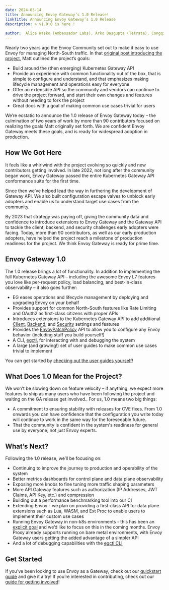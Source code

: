```yaml
---
date: 2024-03-14
title: Announcing Envoy Gateway’s 1.0 Release!
linkTitle: Announcing Envoy Gateway’s 1.0 Release
description: > v1.0.0 is here !
  
author:  Alice Wasko (Ambassador Labs), Arko Dasgupta (Tetrate), Congqi Zhu (CECloud), Guy Daich (SAP), Huabing Zhao (Tetrate), Jianpeng He (Tetrate), Xunzhuo Liu (Tencent)
---
```


Nearly two years ago the Envoy Community set out to make it easy to use Envoy for managing North-South traffic. In that [original post introducing the project](https://blog.envoyproxy.io/introducing-envoy-gateway-ad385cc59532), Matt outlined the project’s goals:
* Build around the (then emerging) Kubernetes Gateway API
* Provide an experience with common functionality out of the box, that is simple to configure and understand, and that emphasizes making lifecycle management and operations easy for everyone
* Offer an extensible API so the community and vendors can continue to drive the project forward, and start their own changes and features without needing to fork the project
* Great docs with a goal of making common use cases trivial for users

We’re ecstatic to announce the 1.0 release of Envoy Gateway today – the culmination of two years of work by more than 90 contributors focused on realizing the goals Matt originally set forth. We are confident Envoy Gateway meets these goals, and is ready for widespread adoption in production.

## How We Got Here

It feels like a whirlwind with the project evolving so quickly and new contributors getting involved. In late 2022, not long after the community began work, Envoy Gateway passed the entire Kubernetes Gateway API conformance suite for the first time.

Since then we’ve helped lead the way in furthering the development of Gateway API. We also built configuration escape valves to unblock early adopters and enable us to understand target use cases from the community.

By 2023 that strategy was paying off, giving the community data and confidence to introduce extensions to Envoy Gateway and the Gateway API to tackle the client, backend, and security challenges early adopters were facing. Today, more than 90 contributors, as well as our early production adopters, have helped the project reach a milestone of production readiness for the project. We think Envoy Gateway is ready for prime time.

## Envoy Gateway 1.0

The 1.0 release brings a lot of functionality. In addition to implementing the full Kubernetes Gateway API – including the awesome Envoy L7 features you love like per-request policy, load balancing, and best-in-class observability – it also goes further:
* EG eases operations and lifecycle management by deploying and upgrading Envoy on your behalf
* Provides support for common North-South features like Rate Limiting and OAuth2 as first-class citizens with proper APIs
* Introduces extensions to the Kubernetes Gateway API to add additional [Client](https://gateway.envoyproxy.io/v1.0.0/api/extension_types/#clienttrafficpolicy), [Backend](https://gateway.envoyproxy.io/v1.0.0/api/extension_types/#backendtrafficpolicy), and [Security](https://gateway.envoyproxy.io/v1.0.0/api/extension_types/#securitypolicy) settings and features
* Provides the [EnvoyPatchPolicy](https://gateway.envoyproxy.io/v1.0.0/user/extensibility/envoy-patch-policy/) API to allow you to configure any Envoy behavior (including stuff you build yourself!)
* A CLI, [egctl](https://gateway.envoyproxy.io/v1.0.0/user/operations/egctl/), for interacting with and debugging the system
* A large (and growing!) set of user guides to make common use cases trivial to implement

You can get started by [checking out the user guides yourself](https://gateway.envoyproxy.io/v1.0.0/user/)!

## What Does 1.0 Mean for the Project?
We won’t be slowing down on feature velocity – if anything, we expect more features to ship as many users who have been following the project and waiting on the GA release get involved.. For us, 1.0 means two big things:
* A commitment to ensuring stability with releases for CVE fixes. From 1.0 onwards you can have confidence that the configuration you write today will continue to work in the same way for the foreseeable future.
* That the community is confident in the system's readiness for general use by everyone, not just Envoy experts.

## What’s Next?

Following the 1.0 release, we’ll be focusing on:
* Continuing to improve the journey to production and operability of the system
* Better metrics dashboards for control plane and data plane observability
* Exposing more knobs to fine tuning more traffic shaping parameters
* More API Gateway features such as authorization (IP Addresses, JWT Claims, API Key, etc.) and compression
* Building out a performance benchmarking tool into our CI
* Extending Envoy - we plan on providing a first-class API for data plane extensions such as Lua, WASM, and Ext Proc to enable users to implement their custom use cases
* Running Envoy Gateway in non-k8s environments - this has been an [explicit goal](https://gateway.envoyproxy.io/v1.0.0/contributions/design/goals/#all-environments) and we’d like to focus on this in the coming months. Envoy Proxy already supports running on bare metal environments, with Envoy Gateway users getting the added advantage of a simpler API
* And a lot of debugging capabilities with the [egctl CLI](https://gateway.envoyproxy.io/v1.0.0/user/operations/egctl/)

## Get Started
If you’ve been looking to use Envoy as a Gateway, check out our [quickstart guide](https://gateway.envoyproxy.io/v1.0.0/user/quickstart/) and give it a try! If you’re interested in contributing, check out our [guide for getting involved](https://gateway.envoyproxy.io/v1.0.0/contributions/)!

